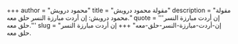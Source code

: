 +++
author = "محمود درويش"
title = "مقولة محمود درويش"
description = "مقولة محمود درويش: إن أردت مبارزة النسر حلق معه."
quote = '''إن أردت مبارزة النسر حلق معه.''' 
slug = "إن-أردت-مبارزة-النسر-حلق-معه"
+++
إن أردت مبارزة النسر حلق معه.
